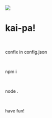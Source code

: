 <img src="https://i.imgur.com/da2aBFC.png">
<br>
<h1>kai-pa!</h1><br>
<p>confix in config.json</p><br>
<P>npm i </P><br>
<p>node .</p><br>
<P>have fun!</P><br>
